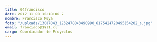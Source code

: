 ```yaml
---
title: 04francisco
date: 2017-11-03 16:18:00 Z
nombre: Francisco Moya
foto: "/uploads/13087043_1232478843490990_6175424720495154202_o.jpg"
email: francisco@2811.cl
cargo: Coordinador de Proyectos
---
```


